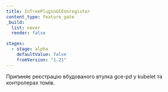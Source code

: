 ```yaml
---
title: InTreePluginGCEUnregister
content_type: feature_gate
_build:
  list: never
  render: false

stages:
  - stage: alpha
    defaultValue: false
    fromVersion: "1.21"  
---
```

Припиняє реєстрацію вбудованого втулка gce-pd у kubelet та контролерах томів.

